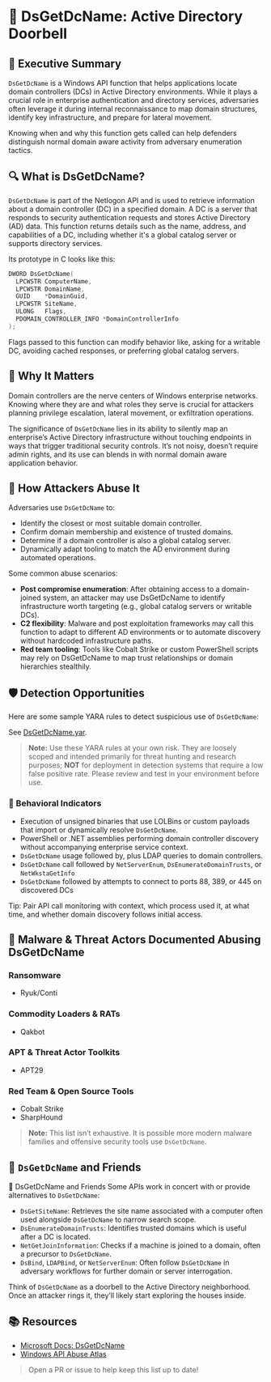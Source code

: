 # 🔔 DsGetDcName: Active Directory Doorbell

## 🚀 Executive Summary
`DsGetDcName` is a Windows API function that helps applications locate domain controllers (DCs) in Active Directory environments. While it plays a crucial role in enterprise authentication and directory services, adversaries often leverage it during internal reconnaissance to map domain structures, identify key infrastructure, and prepare for lateral movement.

Knowing when and why this function gets called can help defenders distinguish normal domain aware activity from adversary enumeration tactics.

## 🔍 What is DsGetDcName?
`DsGetDcName` is part of the Netlogon API and is used to retrieve information about a domain controller (DC) in a specified domain. A DC is a server that responds to security authentication requests and stores Active Directory (AD) data. This function returns details such as the name, address, and capabilities of a DC, including whether it's a global catalog server or supports directory services.

Its prototype in C looks like this:

```c
DWORD DsGetDcName(
  LPCWSTR ComputerName,
  LPCWSTR DomainName,
  GUID    *DomainGuid,
  LPCWSTR SiteName,
  ULONG   Flags,
  PDOMAIN_CONTROLLER_INFO *DomainControllerInfo
);
```
Flags passed to this function can modify behavior like, asking for a writable DC, avoiding cached responses, or preferring global catalog servers.

## 🚩 Why It Matters
Domain controllers are the nerve centers of Windows enterprise networks. Knowing where they are and what roles they serve is crucial for attackers planning privilege escalation, lateral movement, or exfiltration operations.

The significance of `DsGetDcName` lies in its ability to silently map an enterprise’s Active Directory infrastructure without touching endpoints in ways that trigger traditional security controls. It’s not noisy, doesn’t require admin rights, and its use can blends in with normal domain aware application behavior.

## 🧬 How Attackers Abuse It
Adversaries use `DsGetDcName` to:
 - Identify the closest or most suitable domain controller.
 - Confirm domain membership and existence of trusted domains.
 - Determine if a domain controller is also a global catalog server.
 - Dynamically adapt tooling to match the AD environment during automated operations.

Some common abuse scenarios:
 - **Post compromise enumeration**: After obtaining access to a domain-joined system, an attacker may use DsGetDcName to identify infrastructure worth targeting (e.g., global catalog servers or writable DCs).
 - **C2 flexibility**: Malware and post exploitation frameworks may call this function to adapt to different AD environments or to automate discovery without hardcoded infrastructure paths.
 - **Red team tooling**: Tools like Cobalt Strike or custom PowerShell scripts may rely on DsGetDcName to map trust relationships or domain hierarchies stealthily.

## 🛡️ Detection Opportunities
Here are some sample YARA rules to detect suspicious use of `DsGetDcName`:

See [DsGetDcName.yar](./DsGetDcName.yar).

> **Note:** Use these YARA rules at your own risk. They are loosely scoped and intended primarily for threat hunting and research purposes; **NOT** for deployment in detection systems that require a low false positive rate. Please review and test in your environment before use.

### 🐾 Behavioral Indicators
 - Execution of unsigned binaries that use LOLBins or custom payloads that import or dynamically resolve `DsGetDcName`.
 - PowerShell or .NET assemblies performing domain controller discovery without accompanying enterprise service context.
 - `DsGetDcName` usage followed by, plus LDAP queries to domain controllers.
 - `DsGetDcName` call followed by `NetServerEnum`, `DsEnumerateDomainTrusts`, or `NetWkstaGetInfo`
 - `DsGetDcName` followed by attempts to connect to ports 88, 389, or 445 on discovered DCs

Tip: Pair API call monitoring with context, which process used it, at what time, and whether domain discovery follows initial access.

## 🦠 Malware & Threat Actors Documented Abusing DsGetDcName

### **Ransomware**
 - Ryuk/Conti

### **Commodity Loaders & RATs**
 - Qakbot

### **APT & Threat Actor Toolkits**
 - APT29

### **Red Team & Open Source Tools**
 - Cobalt Strike
 - SharpHound

> **Note:** This list isn’t exhaustive. It is possible more modern malware families and offensive security tools use `DsGetDcName`.

## 🧵 `DsGetDcName` and Friends

🧵 DsGetDcName and Friends
Some APIs work in concert with or provide alternatives to `DsGetDcName`:

 - `DsGetSiteName`: Retrieves the site name associated with a computer often used alongside `DsGetDcName` to narrow search scope.
 - `DsEnumerateDomainTrusts`: Identifies trusted domains which is useful after a DC is located.
 - `NetGetJoinInformation`: Checks if a machine is joined to a domain, often a precursor to `DsGetDcName`.
 - `DsBind`, `LDAPBind`, or `NetServerEnum`: Often follow `DsGetDcName` in adversary workflows for further domain or server interrogation.
 
 Think of `DsGetDcName` as a doorbell to the Active Directory neighborhood. Once an attacker rings it, they’ll likely start exploring the houses inside.

## 📚 Resources
- [Microsoft Docs: DsGetDcName](https://learn.microsoft.com/en-us/windows/win32/api/dsgetdc/nf-dsgetdc-dsgetdcnamea)
- [Windows API Abuse Atlas](https://github.com/danafaye/WindowsAPIAbuseAtlas)

> Open a PR or issue to help keep this list up to date!